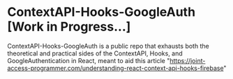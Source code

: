 # ContextAPI-Hooks-GoogleAuth [Work in Progress...]
ContextAPI-Hooks-GoogleAuth is a public repo that exhausts both the theoretical and practical sides of the ContextAPI, Hooks, and GoogleAuthentication in React, meant to aid this article "https://joint-access-programmer.com/understanding-react-context-api-hooks-firebase"

